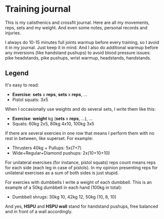 Training journal
================

This is my calisthenics and crossfit journal. Here are all my movements, reps, sets and my weight. And even some notes, personal records and injuries.

I always do 10-15 minutes full joints warmup before every training, so I avoid it in my journal. Just keep it in mind. And I also do additional warmup before any inversions (like handstand pushups) to avoid blood pressure issues: pike headstands, pike pushups, wrist warmup, headstands, handstands.

## Legend

It's easy to read:

* __Exercise__: __sets__ x __reps__, __sets__ x __reps__, ...
* Pistol squats: 3x5

When I occasionally use weights and do several sets, I write them like this:

* __Exercise__: __weight__ kg (__sets__ x __reps__, ...), ...
* Squats: 60kg 2x5, 80kg 4x10, 100kg 3x5

If there are several exercies in one row that means I perform them with no rest in between, like superset. For example:

* Thrusters 40kg + Pullups: 5x(7+7)
* Wide+Regular+Diamond pushups: 2x(10+10+10)

For unilateral exercises (for instance, pistol squats) reps count means reps for each side (each leg in case of pistols). In my opinion presenting reps for unilateral exercises as a sum of both sides is just stupid.

For exercies with dumbbells I write a weight of each dumbbell. This is an example of a 50kg dumbbell in each hand (100kg in total):

* Dumbbell shrugs: 30kg 10, 42kg 12, 50kg (10, 8, 10)

And yes, __HSPU__ and __HSPU wall__ stand for handstand pushups, free balanced and in front of a wall accordingly. 
